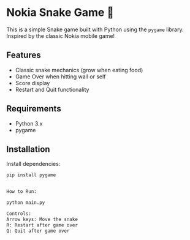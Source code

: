 # Nokia Snake Game 🐍

This is a simple Snake game built with Python using the `pygame` library. Inspired by the classic Nokia mobile game!

## Features
- Classic snake mechanics (grow when eating food)
- Game Over when hitting wall or self
- Score display
- Restart and Quit functionality

## Requirements
- Python 3.x
- pygame

## Installation

Install dependencies:

```bash
pip install pygame


How to Run:

python main.py

Controls:
Arrow keys: Move the snake
R: Restart after game over
Q: Quit after game over
